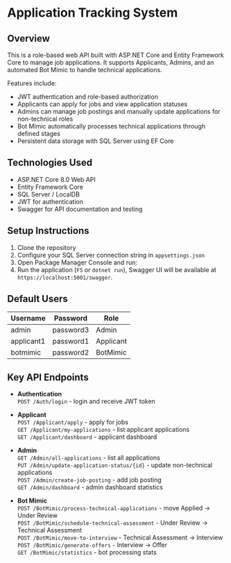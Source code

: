# Application Tracking System

## Overview

This is a role-based web API built with ASP.NET Core and Entity Framework Core to manage job applications. It supports Applicants, Admins, and an automated Bot Mimic to handle technical applications.

Features include:
- JWT authentication and role-based authorization
- Applicants can apply for jobs and view application statuses
- Admins can manage job postings and manually update applications for non-technical roles
- Bot Mimic automatically processes technical applications through defined stages
- Persistent data storage with SQL Server using EF Core

## Technologies Used

- ASP.NET Core 8.0 Web API  
- Entity Framework Core  
- SQL Server / LocalDB  
- JWT for authentication  
- Swagger for API documentation and testing

## Setup Instructions

1. Clone the repository  
2. Configure your SQL Server connection string in `appsettings.json`  
3. Open Package Manager Console and run:
4. Run the application (`F5` or `dotnet run`), Swagger UI will be available at `https://localhost:5001/swagger`.

## Default Users

| Username   | Password  | Role      |
|------------|-----------|-----------|
| admin      | password3 | Admin     |
| applicant1 | password1 | Applicant |
| botmimic   | password2 | BotMimic  |

## Key API Endpoints

- **Authentication**  
`POST /Auth/login` - login and receive JWT token

- **Applicant**  
`POST /Applicant/apply` - apply for jobs  
`GET /Applicant/my-applications` - list applicant applications  
`GET /Applicant/dashboard` - applicant dashboard

- **Admin**  
`GET /Admin/all-applications` - list all applications  
`PUT /Admin/update-application-status/{id}` - update non-technical applications  
`POST /Admin/create-job-posting` - add job posting  
`GET /Admin/dashboard` - admin dashboard statistics

- **Bot Mimic**  
`POST /BotMimic/process-technical-applications` - move Applied → Under Review  
`POST /BotMimic/schedule-technical-assessment` - Under Review → Technical Assessment  
`POST /BotMimic/move-to-interview` - Technical Assessment → Interview  
`POST /BotMimic/generate-offers` - Interview → Offer  
`GET /BotMimic/statistics` - bot processing stats



